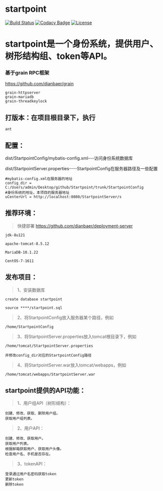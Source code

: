 # startpoint

[![Build Status](https://travis-ci.org/dianbaer/startpoint.svg?branch=master)](https://travis-ci.org/dianbaer/startpoint)
[![Codacy Badge](https://api.codacy.com/project/badge/Grade/7169462c959c468294a867e327baaa31)](https://www.codacy.com/app/232365732/startpoint?utm_source=github.com&amp;utm_medium=referral&amp;utm_content=dianbaer/startpoint&amp;utm_campaign=Badge_Grade)
[![License](https://img.shields.io/badge/License-MIT-blue.svg)](LICENSE)

# startpoint是一个身份系统，提供用户、树形结构组、token等API。

### 基于grain RPC框架

https://github.com/dianbaer/grain

	grain-httpserver
	grain-mariadb
	grain-threadkeylock


## 打版本：在项目根目录下，执行

	ant


## 配置：

dist/StartpointConfig/mybatis-config.xml---访问身份系统数据库

dist/StartpointServer.properties----StartpointConfig在服务器路径及一些配置

	#mybatis-config.xml在服务器的地址
	config_dir = C:/Users/admin/Desktop/github/Startpoint/trunk/StartpointConfig
	#身份系统的地址，本项目的服务器地址
	uCenterUrl = http://localhost:8080/StartpointServer/s


## 推荐环境：

>快捷部署 https://github.com/dianbaer/deployment-server

	jdk-8u121

	apache-tomcat-8.5.12

	MariaDB-10.1.22

	CentOS-7-1611


## 发布项目：

>1、安装数据库
	
	create database startpoint
	
	source ****/startpoint.sql

>2、将StartpointConfig放入服务器某个路径，例如
	
	/home/StartpointConfig

>3、将StartpointServer.properties放入tomcat根目录下，例如
	
	/home/tomcat/StartpointServer.properties
	
	并修改config_dir对应的StartpointConfig路径

>4、将StartpointServer.war放入tomcat/webapps，例如
	
	/home/tomcat/webapps/StartpointServer.war


	

## startpoint提供的API功能：

>1、用户组API（树形结构）：
	
	创建、修改、获取、删除用户组。
	获取用户组列表。

>2、用户API：
	
	创建、修改、获取用户。
	获取用户列表。
	根据邮箱获取用户、获取用户头像。
	检查用户名、手机是否存在。

>3、tokenAPI：
	
	登录通过用户名密码获取token
	更新token
	删除token




